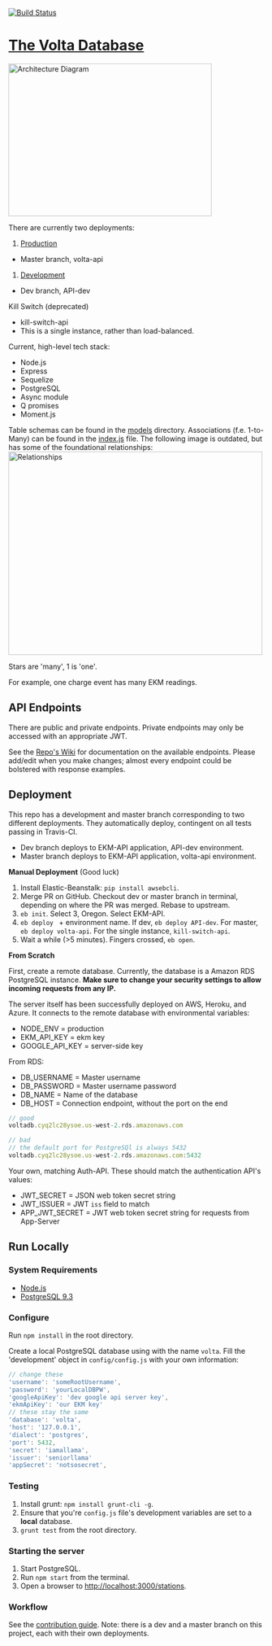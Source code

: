 [![Build Status](https://travis-ci.com/Volta-Charging/Database.svg?token=1diC3xzfftT1ypNJZKLa&branch=master)](https://travis-ci.com/Volta-Charging/Database)
# [The Volta Database](http://volta-api.elasticbeanstalk.com)
<img src="https://s3-us-west-2.amazonaws.com/repo-assets/Database+Arch.png" alt="Architecture Diagram" width="400" height="300"/>

There are currently two deployments:

1. [Production](http://volta-api.elasticbeanstalk.com)
  - Master branch, volta-api
1. [Development](http://volta-api-dev.elasticbeanstalk.com)
  - Dev branch, API-dev

Kill Switch (deprecated)
  - kill-switch-api
  - This is a single instance, rather than load-balanced.

Current, high-level tech stack:

- Node.js
- Express
- Sequelize
- PostgreSQL
- Async module
- Q promises
- Moment.js

Table schemas can be found in the [models](./models) directory. Associations (f.e. 1-to-Many) can be found in the [index.js](./models/index.js) file. The following image is outdated, but has some of the foundational relationships:
<img src="https://s3-us-west-2.amazonaws.com/repo-assets/relations.png" alt="Relationships" width="500" height="400">

Stars are 'many', 1 is 'one'.

For example, one charge event has many EKM readings.

## API Endpoints

There are public and private endpoints. Private endpoints may only be accessed with an appropriate JWT.

See the [Repo's Wiki](https://github.com/Volta-Charging/Database/wiki) for documentation on the available endpoints. Please add/edit when you make changes; almost every endpoint could be bolstered with response examples.

## Deployment

This repo has a development and master branch corresponding to two different deployments. They automatically deploy, contingent on all tests passing in Travis-CI.

- Dev branch deploys to EKM-API application, API-dev environment.
- Master branch deploys to EKM-API application, volta-api environment.

__Manual Deployment__
(Good luck)

1. Install Elastic-Beanstalk: `pip install awsebcli`.
1. Merge PR on GitHub. Checkout dev or master branch in terminal, depending on where the PR was merged. Rebase to upstream.
1. `eb init`. Select 3, Oregon. Select EKM-API.
1. `eb deploy ` + environment name. If dev, `eb deploy API-dev`. For master, `eb deploy volta-api`. For the single instance, `kill-switch-api`.
1. Wait a while (>5 minutes). Fingers crossed, `eb open`.

__From Scratch__

First, create a remote database. Currently, the database is a Amazon RDS PostgreSQL instance. <b>Make sure to change your security settings to allow incoming requests from any IP.</b>

The server itself has been successfully deployed on AWS, Heroku, and Azure. It connects to the remote database with environmental variables:

- NODE_ENV = production
- EKM_API_KEY = ekm key
- GOOGLE_API_KEY = server-side key

From RDS:

- DB_USERNAME = Master username
- DB_PASSWORD = Master username password
- DB_NAME = Name of the database
- DB_HOST = Connection endpoint, without the port on the end

```javascript
// good
voltadb.cyq2lc28ysoe.us-west-2.rds.amazonaws.com

// bad
// the default port for PostgreSQl is always 5432
voltadb.cyq2lc28ysoe.us-west-2.rds.amazonaws.com:5432
```

Your own, matching Auth-API. These should match the authentication API's values:

- JWT_SECRET = JSON web token secret string
- JWT_ISSUER = JWT `iss` field to match
- APP_JWT_SECRET = JWT web token secret string for requests from App-Server

## Run Locally

### System Requirements

- [Node.js](https://nodejs.org/download/)
- [PostgreSQL 9.3](http://www.postgresql.org/docs/9.3/interactive/installation.html)

### Configure
Run `npm install` in the root directory.

Create a local PostgreSQL database using with the name `volta`. Fill the 'development' object in `config/config.js` with your own information:
```javascript
// change these
'username': 'someRootUsername',
'password': 'yourLocalDBPW',
'googleApiKey': 'dev google api server key',
'ekmApiKey': 'our EKM key'
// these stay the same
'database': 'volta',
'host': '127.0.0.1',
'dialect': 'postgres',
'port': 5432,
'secret': 'iamallama',
'issuer': 'seniorllama'
'appSecret': 'notsosecret',
```

### Testing

1. Install grunt: `npm install grunt-cli -g`.
1. Ensure that you're `config.js` file's development variables are set to a **local** database.
1. `grunt test` from the root directory.

### Starting the server

1. Start PostgreSQL.
1. Run `npm start` from the terminal.
1. Open a browser to [http://localhost:3000/stations](http://localhost:3000/stations).

### Workflow
See the [contribution guide](https://github.com/Volta-Charging/Project-Management/blob/master/contributing.md). Note: there is a dev and a master branch on this project, each with their own deployments.
